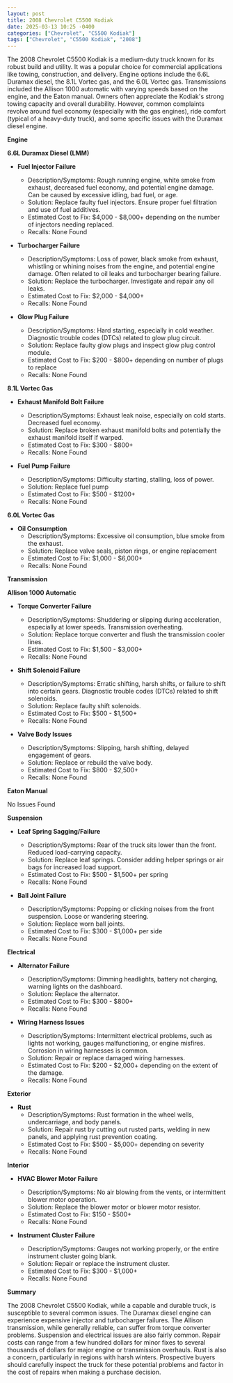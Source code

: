```yaml
---
layout: post
title: 2008 Chevrolet C5500 Kodiak
date: 2025-03-13 10:25 -0400
categories: ["Chevrolet", "C5500 Kodiak"]
tags: ["Chevrolet", "C5500 Kodiak", "2008"]
---
```

The 2008 Chevrolet C5500 Kodiak is a medium-duty truck known for its robust build and utility. It was a popular choice for commercial applications like towing, construction, and delivery. Engine options include the 6.6L Duramax diesel, the 8.1L Vortec gas, and the 6.0L Vortec gas. Transmissions included the Allison 1000 automatic with varying speeds based on the engine, and the Eaton manual. Owners often appreciate the Kodiak's strong towing capacity and overall durability. However, common complaints revolve around fuel economy (especially with the gas engines), ride comfort (typical of a heavy-duty truck), and some specific issues with the Duramax diesel engine.

**Engine**

**6.6L Duramax Diesel (LMM)**

*   **Fuel Injector Failure**
    *   Description/Symptoms: Rough running engine, white smoke from exhaust, decreased fuel economy, and potential engine damage. Can be caused by excessive idling, bad fuel, or age.
    *   Solution: Replace faulty fuel injectors. Ensure proper fuel filtration and use of fuel additives.
    *   Estimated Cost to Fix: $4,000 - $8,000+ depending on the number of injectors needing replaced.
    *   Recalls: None Found

*   **Turbocharger Failure**
    *   Description/Symptoms: Loss of power, black smoke from exhaust, whistling or whining noises from the engine, and potential engine damage. Often related to oil leaks and turbocharger bearing failure.
    *   Solution: Replace the turbocharger. Investigate and repair any oil leaks.
    *   Estimated Cost to Fix: $2,000 - $4,000+
    *   Recalls: None Found

*   **Glow Plug Failure**
    *   Description/Symptoms: Hard starting, especially in cold weather. Diagnostic trouble codes (DTCs) related to glow plug circuit.
    *   Solution: Replace faulty glow plugs and inspect glow plug control module.
    *   Estimated Cost to Fix: $200 - $800+ depending on number of plugs to replace
    *   Recalls: None Found

**8.1L Vortec Gas**

*   **Exhaust Manifold Bolt Failure**
    *   Description/Symptoms: Exhaust leak noise, especially on cold starts. Decreased fuel economy.
    *   Solution: Replace broken exhaust manifold bolts and potentially the exhaust manifold itself if warped.
    *   Estimated Cost to Fix: $300 - $800+
    *   Recalls: None Found

*   **Fuel Pump Failure**
    *   Description/Symptoms: Difficulty starting, stalling, loss of power.
    *   Solution: Replace fuel pump
    *   Estimated Cost to Fix: $500 - $1200+
    *   Recalls: None Found

**6.0L Vortec Gas**

*   **Oil Consumption**
    *   Description/Symptoms: Excessive oil consumption, blue smoke from the exhaust.
    *   Solution: Replace valve seals, piston rings, or engine replacement
    *   Estimated Cost to Fix: $1,000 - $6,000+
    *   Recalls: None Found

**Transmission**

**Allison 1000 Automatic**

*   **Torque Converter Failure**
    *   Description/Symptoms: Shuddering or slipping during acceleration, especially at lower speeds. Transmission overheating.
    *   Solution: Replace torque converter and flush the transmission cooler lines.
    *   Estimated Cost to Fix: $1,500 - $3,000+
    *   Recalls: None Found

*   **Shift Solenoid Failure**
    *   Description/Symptoms: Erratic shifting, harsh shifts, or failure to shift into certain gears. Diagnostic trouble codes (DTCs) related to shift solenoids.
    *   Solution: Replace faulty shift solenoids.
    *   Estimated Cost to Fix: $500 - $1,500+
    *   Recalls: None Found

*   **Valve Body Issues**
    *   Description/Symptoms: Slipping, harsh shifting, delayed engagement of gears.
    *   Solution: Replace or rebuild the valve body.
    *   Estimated Cost to Fix: $800 - $2,500+
    *   Recalls: None Found

**Eaton Manual**

No Issues Found

**Suspension**

*   **Leaf Spring Sagging/Failure**
    *   Description/Symptoms: Rear of the truck sits lower than the front. Reduced load-carrying capacity.
    *   Solution: Replace leaf springs. Consider adding helper springs or air bags for increased load support.
    *   Estimated Cost to Fix: $500 - $1,500+ per spring
    *   Recalls: None Found

*   **Ball Joint Failure**
    *   Description/Symptoms: Popping or clicking noises from the front suspension. Loose or wandering steering.
    *   Solution: Replace worn ball joints.
    *   Estimated Cost to Fix: $300 - $1,000+ per side
    *   Recalls: None Found

**Electrical**

*   **Alternator Failure**
    *   Description/Symptoms: Dimming headlights, battery not charging, warning lights on the dashboard.
    *   Solution: Replace the alternator.
    *   Estimated Cost to Fix: $300 - $800+
    *   Recalls: None Found

*   **Wiring Harness Issues**
    *   Description/Symptoms: Intermittent electrical problems, such as lights not working, gauges malfunctioning, or engine misfires. Corrosion in wiring harnesses is common.
    *   Solution: Repair or replace damaged wiring harnesses.
    *   Estimated Cost to Fix: $200 - $2,000+ depending on the extent of the damage.
    *   Recalls: None Found

**Exterior**

*   **Rust**
    *   Description/Symptoms: Rust formation in the wheel wells, undercarriage, and body panels.
    *   Solution: Repair rust by cutting out rusted parts, welding in new panels, and applying rust prevention coating.
    *   Estimated Cost to Fix: $500 - $5,000+ depending on severity
    *   Recalls: None Found

**Interior**

*   **HVAC Blower Motor Failure**
    *   Description/Symptoms: No air blowing from the vents, or intermittent blower motor operation.
    *   Solution: Replace the blower motor or blower motor resistor.
    *   Estimated Cost to Fix: $150 - $500+
    *   Recalls: None Found

*   **Instrument Cluster Failure**
    *   Description/Symptoms: Gauges not working properly, or the entire instrument cluster going blank.
    *   Solution: Repair or replace the instrument cluster.
    *   Estimated Cost to Fix: $300 - $1,000+
    *   Recalls: None Found

**Summary**

The 2008 Chevrolet C5500 Kodiak, while a capable and durable truck, is susceptible to several common issues. The Duramax diesel engine can experience expensive injector and turbocharger failures. The Allison transmission, while generally reliable, can suffer from torque converter problems. Suspension and electrical issues are also fairly common. Repair costs can range from a few hundred dollars for minor fixes to several thousands of dollars for major engine or transmission overhauls. Rust is also a concern, particularly in regions with harsh winters. Prospective buyers should carefully inspect the truck for these potential problems and factor in the cost of repairs when making a purchase decision.

